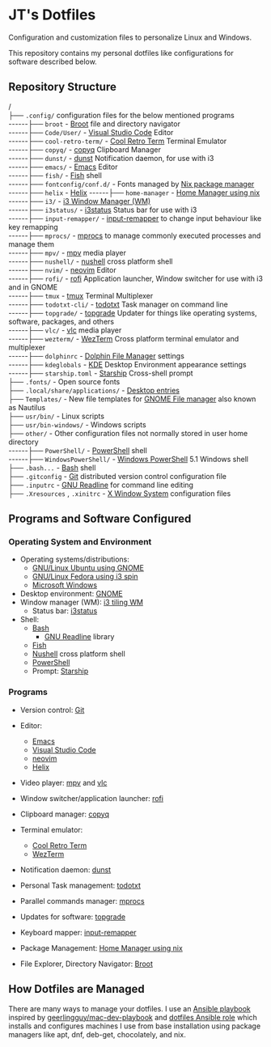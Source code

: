 # JT's Dotfiles

Configuration and customization files to personalize Linux and Windows.

This repository contains my personal dotfiles like configurations for software described below.

## Repository Structure

/<br/>
├── `.config/` configuration files for the below mentioned programs<br/>
------├── `broot` - [Broot](https://dystroy.org/broot/) file and directory navigator<br/>
------├── `Code/User/` - [Visual Studio Code](https://code.visualstudio.com/) Editor<br/>
------├── `cool-retro-term/` - [Cool Retro Term](https://github.com/Swordfish90/cool-retro-term) Terminal Emulator<br/>
------├── `copyq/` - [copyq](https://hluk.github.io/CopyQ/) Clipboard Manager<br/>
------├── `dunst/` - [dunst](https://dunst-project.org/) Notification daemon, for use with i3<br/>
------├── `emacs/` - [Emacs](https://www.gnu.org/software/emacs/) Editor<br/>
------├── `fish/` - [Fish](https://fishshell.com/) shell<br/>
------├── `fontconfig/conf.d/` - Fonts managed by [Nix package manager](https://nixos.org/)<br/>
------├── `helix` - [Helix](https://helix-editor.com/)
------├── `home-manager` - [Home Manager using nix](https://github.com/nix-community/home-manager)
------├── `i3/` - [i3 Window Manager (WM)](https://i3wm.org/)<br/>
------├── `i3status/` - [i3status](https://i3wm.org/docs/i3status.html) Status bar for use with i3<br/>
------├── `input-remapper/` - [input-remapper](https://github.com/sezanzeb/input-remapper) to change input behaviour like key remapping<br/>
------├── `mprocs/` - [mprocs](https://github.com/pvolok/mprocs) to manage commonly executed processes and manage them<br/>
------├── `mpv/` - [mpv](https://mpv.io/) media player<br/>
------├── `nushell/` - [nushell](https://www.nushell.sh/) cross platform shell<br/>
------├── `nvim/` - [neovim](https://neovim.io/) Editor<br/>
------├── `rofi/` - [rofi](https://github.com/davatorium/rofi) Application launcher, Window switcher for use with i3 and in GNOME<br/>
------├── `tmux` - [tmux](https://github.com/tmux/tmux/wiki) Terminal Multiplexer<br/>
------├── `todotxt-cli/` - [todotxt](https://github.com/todotxt/todo.txt-cli) Task manager on command line<br/>
------├── `topgrade/` - [topgrade](https://github.com/topgrade-rs/topgrade) Updater for things like operating systems, software, packages, and others<br/>
------├── `vlc/` - [vlc](https://www.videolan.org/vlc/) media player<br/>
------├── `wezterm/` - [WezTerm](https://wezfurlong.org/wezterm/index.html) Cross platform terminal emulator and multiplexer<br/>
------├── `dolphinrc` - [Dolphin File Manager](https://apps.kde.org/dolphin/) settings <br/>
------├── `kdeglobals` - [KDE](https://kde.org/) Desktop Environment appearance settings<br/>
------├── `starship.toml` - [Starship](https://starship.rs/) Cross-shell prompt<br/>
├── `.fonts/` - Open source fonts<br/>
├── `.local/share/applications/` - [Desktop entries](https://wiki.archlinux.org/title/desktop_entries)<br/>
├── `Templates/` - New file templates for [GNOME File manager](https://wiki.gnome.org/action/show/Apps/Files?action=show&redirect=Apps%2FNautilus) also known as Nautilus<br/>
├── `usr/bin/` - Linux scripts<br/>
├── `usr/bin-windows/` - Windows scripts<br/>
├── `other/` - Other configuration files not normally stored in user home directory<br/>
------├── `PowerShell/` - [PowerShell](https://learn.microsoft.com/en-us/powershell/scripting/overview?view=powershell) shell<br/>
------├── `WindowsPowerShell/` - [Windows PowerShell](https://learn.microsoft.com/en-us/powershell/scripting/windows-powershell/starting-windows-powershell) 5.1 Windows shell<br/>
├── `.bash...` - [Bash](https://www.gnu.org/software/bash/) shell<br/>
├── `.gitconfig` - [Git](https://git-scm.com/) distributed version control configuration file<br/>
├── `.inputrc` - [GNU Readline](https://tiswww.cwru.edu/php/chet/readline/rltop.html) for command line editing<br/>
├── `.Xresources` , `.xinitrc` - [X Window System](https://www.x.org/wiki/) configuration files<br/>

## Programs and Software Configured

### Operating System and Environment

- Operating systems/distributions:
  - [GNU/Linux Ubuntu using GNOME](https://ubuntu.com/desktop)
  - [GNU/Linux Fedora using i3 spin](https://spins.fedoraproject.org/en/i3/)
  - [Microsoft Windows](https://www.microsoft.com/en-ca/windows)
- Desktop environment: [GNOME](https://www.gnome.org/)
- Window manager (WM): [i3 tiling WM](https://i3wm.org/)
  - Status bar: [i3status](https://i3wm.org/docs/i3status.html)
- Shell:
  - [Bash](https://www.gnu.org/software/bash/)
    - [GNU Readline](https://tiswww.cwru.edu/php/chet/readline/rltop.html) library
  - [Fish](https://fishshell.com/)
  - [Nushell](https://www.nushell.sh/) cross platform shell
  - [PowerShell](https://learn.microsoft.com/en-us/powershell/scripting/overview?view=powershell)
  - Prompt: [Starship](https://starship.rs/)

### Programs

- Version control: [Git](https://git-scm.com/)
- Editor:
  - [Emacs](https://www.gnu.org/software/emacs/)
  - [Visual Studio Code](https://code.visualstudio.com/)
  - [neovim](https://neovim.io/)
  - [Helix](https://helix-editor.com/)
- Video player: [mpv](https://mpv.io/) and [vlc](https://www.videolan.org/vlc/)

- Window switcher/application launcher: [rofi](https://github.com/davatorium/rofi)
- Clipboard manager: [copyq](https://hluk.github.io/CopyQ/)
- Terminal emulator:
  - [Cool Retro Term](https://github.com/Swordfish90/cool-retro-term)
  - [WezTerm](https://wezfurlong.org/wezterm/index.html)
- Notification daemon: [dunst](https://dunst-project.org/)
- Personal Task management: [todotxt](https://github.com/todotxt/todo.txt-cli)
- Parallel commands manager: [mprocs](https://github.com/pvolok/mprocs)
- Updates for software: [topgrade](https://github.com/topgrade-rs/topgrade)
- Keyboard mapper: [input-remapper](https://github.com/sezanzeb/input-remapper)
- Package Management: [Home Manager using nix](https://github.com/nix-community/home-manager)
- File Explorer, Directory Navigator: [Broot](https://dystroy.org/broot/)

## How Dotfiles are Managed

There are many ways to manage your dotfiles. I use an [Ansible playbook](https://github.com/justunsix/dotfiles-playbook) inspired by [geerlingguy/mac-dev-playbook](https://github.com/geerlingguy/mac-dev-playbook) and [dotfiles Ansible role](https://github.com/geerlingguy/ansible-role-dotfiles) which installs and configures machines I use from base installation using package managers like apt, dnf, deb-get, chocolately, and nix.

